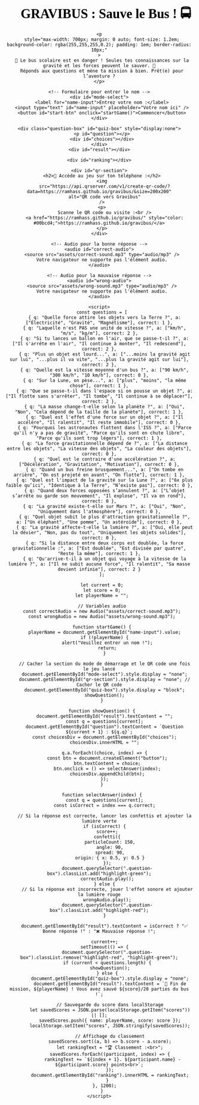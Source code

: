 <html lang="fr">
  <head>
    <meta charset="UTF-8" />
    <title>GRAVIBUS : Sauve le Bus !</title>
    <style>
      body {
        background: linear-gradient(to bottom, #00FF00, #00CC00); /* Fond vert lumineux */
        color: #000;
        font-family: "Comic Sans MS", cursive;
        text-align: center;
        padding: 2em;
        background-image: url("https://www.transparenttextures.com/patterns/stardust.png");
        transition: background 1s ease-in-out; /* Transition pour un effet lumineux */
      }
      h1 {
        font-size: 2.5em;
        margin-bottom: 0.2em;
      }
      .question-box {
        background: rgba(255, 255, 255, 0.1);
        border-radius: 20px;
        padding: 1.5em;
        margin: 1em auto;
        max-width: 600px;
        box-shadow: 0 0 15px #0ff;
      }
      button {
        background-color: #00bcd4;
        color: white;
        border: none;
        padding: 1em;
        margin: 0.5em;
        border-radius: 10px;
        font-size: 1em;
        cursor: pointer;
      }
      button:hover {
        background-color: #0097a7;
      }
      #result {
        font-size: 1.4em;
        margin-top: 2em;
      }
      .team-score {
        font-size: 1.2em;
        margin-top: 1em;
      }
      #mode-select {
        margin-top: 2em;
      }
      #name-input {
        font-size: 1.2em;
        padding: 0.5em;
        margin-top: 1em;
        border-radius: 5px;
      }
      #start-btn {
        background-color: #00bcd4;
        color: white;
        padding: 1em;
        border-radius: 10px;
        font-size: 1.2em;
        cursor: pointer;
      }
      #ranking {
        margin-top: 2em;
        font-size: 1.4em;
      }
      #qr-section {
        margin-top: 3em;
      }
      .highlight-green {
        border: 5px solid green;
        box-shadow: 0 0 20px green;
      }
      .highlight-red {
        border: 5px solid red;
        box-shadow: 0 0 20px red;
      }
    </style>
    <!-- Ajout de la bibliothèque de confettis -->
    <script src="https://cdn.jsdelivr.net/npm/canvas-confetti@1.5.1/dist/confetti.browser.min.js"></script>
  </head>
  <body>
    <h1>🚀 GRAVIBUS : Sauve le Bus ! 🚍</h1>

    <p
      style="max-width: 700px; margin: 0 auto; font-size: 1.2em; background-color: rgba(255,255,255,0.2); padding: 1em; border-radius: 10px;"
    >
      🔧 Le bus scolaire est en danger ! Seules tes connaissances sur la gravité et les forces peuvent le sauver. 🧠
      Réponds aux questions et mène ta mission à bien. Prêt(e) pour l’aventure ?
    </p>

    <!-- Formulaire pour entrer le nom -->
    <div id="mode-select">
      <label for="name-input">Entrez votre nom :</label>
      <input type="text" id="name-input" placeholder="Votre nom ici" />
      <button id="start-btn" onclick="startGame()">Commencer</button>
    </div>

    <div class="question-box" id="quiz-box" style="display:none">
      <p id="question"></p>
      <div id="choices"></div>
    </div>
    <div id="result"></div>

    <div id="ranking"></div>

    <div id="qr-section">
      <h2>📱 Accède au jeu sur ton téléphone :</h2>
      <img
        src="https://api.qrserver.com/v1/create-qr-code/?data=https://ramhass.github.io/gravibus/&size=200x200"
        alt="QR code vers Gravibus"
      />
      <p>
        Scanne le QR code ou visite :<br />
        <a href="https://ramhass.github.io/gravibus/" style="color: #00bcd4;">https://ramhass.github.io/gravibus/</a>
      </p>
    </div>

    <!-- Audio pour la bonne réponse -->
    <audio id="correct-audio">
      <source src="assets/correct-sound.mp3" type="audio/mp3" />
      Votre navigateur ne supporte pas l'élément audio.
    </audio>

    <!-- Audio pour la mauvaise réponse -->
    <audio id="wrong-audio">
      <source src="assets/wrong-sound.mp3" type="audio/mp3" />
      Votre navigateur ne supporte pas l'élément audio.
    </audio>

    <script>
      const questions = [
        { q: "Quelle force attire les objets vers la Terre ?", a: ["Électricité", "Gravité", "Magnétisme"], correct: 1 },
        { q: "Laquelle n'est PAS une unité de vitesse ?", a: ["km/h", "m/s", "kg/m"], correct: 2 },
        { q: "Si tu lances un ballon en l'air, que se passe-t-il ?", a: ["Il s'arrête en l'air", "Il continue à monter", "Il redescend"], correct: 2 },
        { q: "Plus un objet est lourd...", a: ["...moins la gravité agit sur lui", "...plus il va vite", "...plus la gravité agit sur lui"], correct: 2 },
        { q: "Quelle est la vitesse moyenne d'un bus ?", a: ["90 km/h", "300 km/h", "10 km/h"], correct: 0 },
        { q: "Sur la Lune, on pèse...", a: ["plus", "moins", "la même chose"], correct: 1 },
        { q: "Que se passe-t-il dans l'espace si on pousse un objet ?", a: ["Il flotte sans s'arrêter", "Il tombe", "Il continue à se déplacer"], correct: 2 },
        { q: "La masse change-t-elle selon la planète ?", a: ["Oui", "Non", "Cela dépend de la taille de la planète"], correct: 1 },
        { q: "Quel est l'effet d'une force sur un objet ?", a: ["Il accélère", "Il ralentit", "Il reste immobile"], correct: 0 },
        { q: "Pourquoi les astronautes flottent dans l'ISS ?", a: ["Parce qu'il n'y a pas de gravité", "Parce qu'ils sont en chute libre", "Parce qu'ils sont trop légers"], correct: 1 },
        { q: "La force gravitationnelle dépend de ?", a: ["La distance entre les objets", "La vitesse des objets", "La couleur des objets"], correct: 0 },
        { q: "Quel est le contraire d'une accélération ?", a: ["Décélération", "Gravitation", "Motivation"], correct: 0 },
        { q: "Quand un bus freine brusquement...", a: ["On tombe en arrière", "On est projeté en avant", "On flotte"], correct: 1 },
        { q: "Quel est l'impact de la gravité sur la Lune ?", a: ["6x plus faible qu’ici", "Identique à la Terre", "N’existe pas"], correct: 0 },
        { q: "Quand deux forces opposées s’annulent ?", a: ["L’objet s’arrête ou garde son mouvement", "Il explose", "Il va en rond"], correct: 0 },
        { q: "La gravité existe-t-elle sur Mars ?", a: ["Oui", "Non", "Uniquement dans l'atmosphère"], correct: 0 },
        { q: "Quel objet subit le plus d'attraction gravitationnelle ?", a: ["Un éléphant", "Une pomme", "Un astéroïde"], correct: 0 },
        { q: "La gravité affecte-t-elle la lumière ?", a: ["Oui, elle peut la dévier", "Non, pas du tout", "Uniquement les objets solides"], correct: 0 },
        { q: "Si la distance entre deux corps est doublée, la force gravitationnelle :", a: ["Est doublée", "Est divisée par quatre", "Reste la même"], correct: 1 },
        { q: "Qu'arrive-t-il à un objet qui voyage à la vitesse de la lumière ?", a: ["Il ne subit aucune force", "Il ralentit", "Sa masse devient infinie"], correct: 2 }
      ];

      let current = 0;
      let score = 0;
      let playerName = "";

      // Variables audio
      const correctAudio = new Audio("assets/correct-sound.mp3");
      const wrongAudio = new Audio("assets/wrong-sound.mp3");

      function startGame() {
        playerName = document.getElementById("name-input").value;
        if (!playerName) {
          alert("Veuillez entrer un nom !");
          return;
        }

        // Cacher la section du mode de démarrage et le QR code une fois le jeu lancé
        document.getElementById("mode-select").style.display = "none";
        document.getElementById("qr-section").style.display = "none"; // Cacher le QR code
        document.getElementById("quiz-box").style.display = "block";
        showQuestion();
      }

      function showQuestion() {
        document.getElementById("result").textContent = "";
        const q = questions[current];
        document.getElementById("question").textContent = `Question ${current + 1} : ${q.q}`;
        const choicesDiv = document.getElementById("choices");
        choicesDiv.innerHTML = "";

        q.a.forEach((choice, index) => {
          const btn = document.createElement("button");
          btn.textContent = choice;
          btn.onclick = () => selectAnswer(index);
          choicesDiv.appendChild(btn);
        });
      }

      function selectAnswer(index) {
        const q = questions[current];
        const isCorrect = index === q.correct;

        // Si la réponse est correcte, lancer les confettis et ajouter la lumière verte
        if (isCorrect) {
          score++;
          confetti({
            particleCount: 150,
            angle: 90,
            spread: 90,
            origin: { x: 0.5, y: 0.5 }
          });
          document.querySelector(".question-box").classList.add("highlight-green");
          correctAudio.play();
        } else {
          // Si la réponse est incorrecte, jouer l'effet sonore et ajouter la lumière rouge
          wrongAudio.play();
          document.querySelector(".question-box").classList.add("highlight-red");
        }

        document.getElementById("result").textContent = isCorrect ? "✅ Bonne réponse !" : "❌ Mauvaise réponse !";

        current++;
        setTimeout(() => {
          document.querySelector(".question-box").classList.remove("highlight-red", "highlight-green");
          if (current < questions.length) {
            showQuestion();
          } else {
            document.getElementById("quiz-box").style.display = "none";
            document.getElementById("result").textContent = `🎉 Fin de mission, ${playerName} ! Vous avez sauvé ${score}/20 parties du bus !`;

            // Sauvegarde du score dans localStorage
            let savedScores = JSON.parse(localStorage.getItem("scores")) || [];
            savedScores.push({ name: playerName, score: score });
            localStorage.setItem("scores", JSON.stringify(savedScores));

            // Affichage du classement
            savedScores.sort((a, b) => b.score - a.score);
            let rankingText = "🏆 Classement :<br>";
            savedScores.forEach((participant, index) => {
              rankingText += `${index + 1}. ${participant.name} - ${participant.score} points<br>`;
            });
            document.getElementById("ranking").innerHTML = rankingText;
          }
        }, 1200);
      }
    </script>
  </body>
</html>
